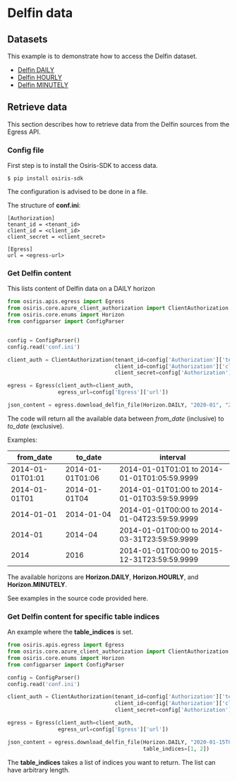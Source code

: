 # Delfin data

## Datasets
This example is to demonstrate how to access the Delfin dataset.

- [Delfin DAILY](https://dataplatform.energinet.dk/detail/bc870e52-f1fe-4df8-1156-08d925bcbaf2)
- [Delfin HOURLY](https://dataplatform.energinet.dk/detail/cb2c7313-58be-460f-9be8-08d90a4e650d)
- [Delfin MINUTELY](https://dataplatform.energinet.dk/detail/55b1a30b-06e6-45d1-9be9-08d90a4e650d)

## Retrieve data

This section describes how to retrieve data from the Delfin sources from the Egress API.

### Config file
First step is to install the Osiris-SDK to access data.
``` shell
$ pip install osiris-sdk
```

The configuration is advised to be done in a file.

The structure of **conf.ini**:
```
[Authorization]
tenant_id = <tenant_id>
client_id = <client_id>
client_secret = <client_secret>

[Egress]
url = <egress-url>
```

### Get Delfin content
This lists content of Delfin data on a DAILY horizon
``` python
from osiris.apis.egress import Egress
from osiris.core.azure_client_authorization import ClientAuthorization
from osiris.core.enums import Horizon
from configparser import ConfigParser


config = ConfigParser()
config.read('conf.ini')

client_auth = ClientAuthorization(tenant_id=config['Authorization']['tenant_id'],
                                  client_id=config['Authorization']['client_id'],
                                  client_secret=config['Authorization']['client_secret'])

egress = Egress(client_auth=client_auth,
                egress_url=config['Egress']['url'])

json_content = egress.download_delfin_file(Horizon.DAILY, "2020-01", "2020-02")
```
The code will return all the available data between *from_date* (inclusive) to *to_date* (exclusive).

Examples:

| from_date        | to_date          | interval                                     |
| ---------------- | ---------------- | -------------------------------------------- |
| 2014-01-01T01:01 | 2014-01-01T01:06 | 2014-01-01T01:01 to 2014-01-01T01:05:59.9999 |
| 2014-01-01T01    | 2014-01-01T04    | 2014-01-01T01:00 to 2014-01-01T03:59:59.9999 |
| 2014-01-01       | 2014-01-04       | 2014-01-01T00:00 to 2014-01-04T23:59:59.9999 |
| 2014-01          | 2014-04          | 2014-01-01T00:00 to 2014-03-31T23:59:59.9999 |
| 2014             | 2016             | 2014-01-01T00:00 to 2015-12-31T23:59:59.9999 |


The available horizons are **Horizon.DAILY**, **Horizon.HOURLY**, and **Horizon.MINUTELY**.

See examples in the source code provided here.

### Get Delfin content for specific table indices
An example where the **table_indices** is set.
``` python
from osiris.apis.egress import Egress
from osiris.core.azure_client_authorization import ClientAuthorization
from osiris.core.enums import Horizon
from configparser import ConfigParser

config = ConfigParser()
config.read('conf.ini')

client_auth = ClientAuthorization(tenant_id=config['Authorization']['tenant_id'],
                                  client_id=config['Authorization']['client_id'],
                                  client_secret=config['Authorization']['client_secret'])

egress = Egress(client_auth=client_auth,
                egress_url=config['Egress']['url'])

json_content = egress.download_delfin_file(Horizon.DAILY, "2020-01-15T03:00", "2020-01-16T03:01",
                                           table_indices=[1, 2])
```
The **table_indices** takes a list of indices you want to return. The list can have arbitrary length.
